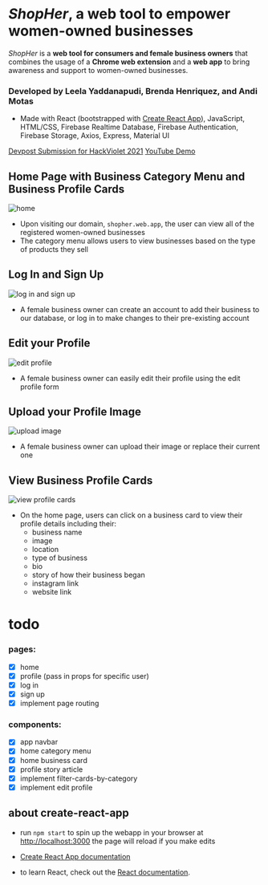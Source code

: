 # *ShopHer*, a web tool to empower women-owned businesses
*ShopHer* is a **web tool for consumers and female business owners** that combines the usage of a **Chrome web extension** and a **web app** to bring awareness and support to women-owned businesses.

### Developed by Leela Yaddanapudi, Brenda Henriquez, and Andi Motas
* Made with React (bootstrapped with [Create React App](https://github.com/facebook/create-react-app)), JavaScript, HTML/CSS, Firebase Realtime Database, Firebase Authentication, Firebase Storage, Axios, Express, Material UI

[Devpost Submission for HackViolet 2021](https://devpost.com/software/shopher)
[YouTube Demo](https://www.youtube.com/watch?v=gHeDy0tUrOU&ab_channel=AndiMotas)

## Home Page with Business Category Menu and Business Profile Cards
<img src="https://github.com/bhenriqu1/hackViolet_webApp/blob/main/shopher/public/shopHerHomeGIF.gif" alt="home"/>

* Upon visiting our domain, `shopher.web.app`, the user can view all of the registered women-owned businesses
* The category menu allows users to view businesses based on the type of products they sell

## Log In and Sign Up
<img src="https://github.com/bhenriqu1/hackViolet_webApp/blob/main/shopher/public/shopHerLoginGIF%20(1).gif" alt="log in and sign up"/>

* A female business owner can create an account to add their business to our database, or log in to make changes to their pre-existing account

## Edit your Profile
<img src="https://github.com/bhenriqu1/hackViolet_webApp/blob/main/shopher/public/shopherProfileEditGIF.gif" alt="edit profile"/>


* A female business owner can easily edit their profile using the edit profile form

## Upload your Profile Image
<img src="https://github.com/bhenriqu1/hackViolet_webApp/blob/main/shopher/public/shopherProfileImageGIF.gif" alt="upload image"/>

* A female business owner can upload their image or replace their current one

## View Business Profile Cards
<img src="https://github.com/bhenriqu1/hackViolet_webApp/blob/main/shopher/public/shopherViewGIF.gif" alt="view profile cards"/>

* On the home page, users can click on a business card to view their profile details including their:
  * business name
  * image
  * location
  * type of business
  * bio
  * story of how their business began
  * instagram link
  * website link

# todo

### pages:
- [x] home
- [x] profile (pass in props for specific user)
- [x] log in
- [x] sign up
- [x] implement page routing

### components:
- [x] app navbar
- [x] home category menu
- [x] home business card
- [x] profile story article
- [x] implement filter-cards-by-category
- [x] implement edit profile

## about create-react-app

* run `npm start` to spin up the webapp in your browser at [http://localhost:3000](http://localhost:3000)
the page will reload if you make edits

* [Create React App documentation](https://facebook.github.io/create-react-app/docs/getting-started)

* to learn React, check out the [React documentation](https://reactjs.org/).
